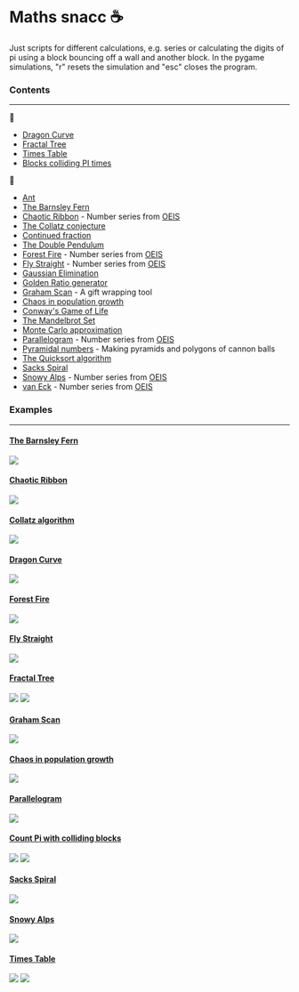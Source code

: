 # Maths snacc :coffee:

Just scripts for different calculations, e.g. series or calculating the digits of pi using a block bouncing off a wall and another block. In the pygame simulations, "r" resets the simulation and "esc" closes the program.

### Contents
------------
:file_folder:
* [Dragon Curve](programs/dragon_curve)
* [Fractal Tree](programs/fractal_tree)
* [Times Table](programs/x_table)
* [Blocks colliding PI times](programs/pi_count)

:memo:
* [Ant](scripts/ant.py)
* [The Barnsley Fern](scripts/barnsley_fern.py)
* [Chaotic Ribbon](scripts/chaotic_ribbon.py) - Number series from [OEIS](https://oeis.org/A055748)
* [The Collatz conjecture](scripts/collatz.py)
* [Continued fraction](scripts/continued_frac.py)
* [The Double Pendulum](scripts/double_pend.py)
* [Forest Fire](scripts/fire.py) - Number series from [OEIS](https://oeis.org/A229037)
* [Fly Straight](scripts/fly_straight.py) - Number series from [OEIS](https://oeis.org/A133058)
* [Gaussian Elimination](scripts/gauss_elim.py)
* [Golden Ratio generator](scripts/golden.py)
* [Graham Scan](scripts/graham_scan.py) - A gift wrapping tool
* [Chaos in population growth](scripts/growth.py)
* [Conway's Game of Life](scripts/life.py)
* [The Mandelbrot Set](scripts/mandelbrot.py)
* [Monte Carlo approximation](scripts/monte_carlo.py)
* [Parallelogram](scripts/parallelogram.py) - Number series from [OEIS](https://oeis.org/A265326)
* [Pyramidal numbers](scripts/pyramidal_number.py) - Making pyramids and polygons of cannon balls
* [The Quicksort algorithm](scripts/quicksort.py)
* [Sacks Spiral](scripts/sack_spiral.py)
* [Snowy Alps](scripts/snowy.py) - Number series from [OEIS](https://oeis.org/A279125)
* [van Eck](scripts/van_eck.py) - Number series from [OEIS](https://oeis.org/A181391)


### Examples
------------
#### [The Barnsley Fern](scripts/barnsley_fern.py)
![](lookbook/barnsley_fern.png)

#### [Chaotic Ribbon](scripts/chaotic_ribbon.py)
![](lookbook/chaotic_ribbon.png)

#### [Collatz algorithm](scripts/collatz_test.py)
![](lookbook/collatz_sea_weed.png)

#### [Dragon Curve](programs/dragon_curve)
![](lookbook/dragon_curve.png)

#### [Forest Fire](scripts/fire.py)
![](lookbook/fire.png)

#### [Fly Straight](scripts/fly_straight.py)
![](lookbook/fly_straight.gif)

#### [Fractal Tree](programs/fractal_tree)
![](lookbook/fractal_tree.png)
![](lookbook/fractal_tree.gif)

#### [Graham Scan](scripts/graham_scan.py)
![](lookbook/graham_scan.png)

#### [Chaos in population growth](scripts/growth.py)
![](lookbook/growth.gif)

#### [Parallelogram](scripts/parallelogram.py)
![](lookbook/parallelogram.png)

#### [Count Pi with colliding blocks](programs/pi_count)
![](lookbook/pi_collide_count.png)
![](lookbook/pi_count.gif)

#### [Sacks Spiral](scripts/sack_spiral.py)
![](lookbook/sack_spiral.png)

#### [Snowy Alps](scripts/snowy.py)
![](lookbook/snowy_hills.png)

#### [Times Table](programs/x_table)
![](lookbook/x_table.png)
![](lookbook/x_table_low.gif)
